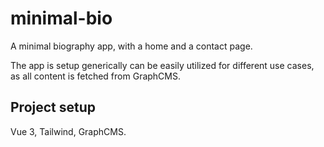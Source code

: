 # minimal-bio

A minimal biography app, with a home and a contact page. 

The app is setup generically can be easily utilized for different use cases, as all content is fetched from GraphCMS.

## Project setup

Vue 3, Tailwind, GraphCMS.
